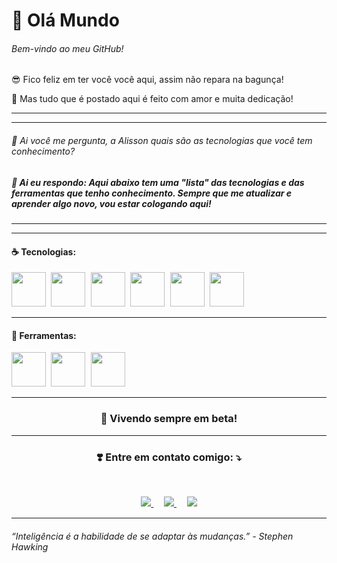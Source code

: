 🚀 Olá Mundo
======

###### Bem-vindo ao meu GitHub!
<p>
😎 Fico feliz em ter você você aqui, assim não repara na bagunça!
</p>
💖 Mas tudo que é postado aqui é feito com amor e muita dedicação!
<br>
<hr>
<hr>

###### 🤔 Ai você me pergunta, a Alisson quais são as tecnologias que você tem conhecimento?
##### 🥸 Ai eu respondo: Aqui abaixo tem uma "lista" das tecnologias e das ferramentas que tenho conhecimento. Sempre que me atualizar e aprender algo novo, vou estar cologando aqui!

<hr>
<hr>

#### ☕ Tecnologias:

<p>
<kbd >
     <img src="https://alissonpeixer.github.io/iconStacks/assents/html-5-480px.svg" width="55px" height="55px">
     <img src="https://alissonpeixer.github.io/iconStacks/assents/css-3-480px.svg" width="55px" height="55px"> 
     <img src="https://alissonpeixer.github.io/iconStacks/assents/javascript-480px.svg" width="55px" height="55px">  
     <img src="https://alissonpeixer.github.io/iconStacks/assents/react-400px.svg" width="55px" height="55px"> 
     <img src="https://alissonpeixer.github.io/iconStacks/assents/vitejs-logo.svg" width="55px" height="55px">  
     <img src="https://alissonpeixer.github.io/iconStacks/assents/nodejs-480px.svg" width="55px" height="55px">  
</kbd>
</p>
<hr>

#### 🔧 Ferramentas:

<p>
    <kbd >
        <span width="100px" height="100px">
            <img src="https://alissonpeixer.github.io/iconStacks/assents/npm-480px.svg" width="55px" height="55px">
        </span>
         <span width="100px" height="100px">
            <img src="https://alissonpeixer.github.io/iconStacks/assents/yarn-logo.svg" width="55px" height="55px">
        </span>
        <span width="100px" height="100px">
             <img src="https://alissonpeixer.github.io/iconStacks/assents/git-480px.svg" width="55px" height="55px"> 
        </span>              
    </kbd>
</p>

<hr>
<h3 align="center">🚀 Vivendo sempre em beta!</h2>
<hr>

<h3 align="center">❣️ Entre em contato comigo: ⤵️</h2><br>
<p align="center">
      <a href="https://www.linkedin.com/in/alissonpeixer/"  alt="Linkedin">
      <img src="https://img.shields.io/badge/-Linkedin-0e76a8?style=for-the-badge&logo=Linkedin&logoColor=white&link=https://www.linkedin.com/in/alissonpeixer/"/>
      </a>
    ㅤ
      <a href="mailto:alissonpeixer4@gmail.com" alt="Gmail">
      <img src="https://img.shields.io/badge/-Gmail-FF0000?style=for-the-badge&labelColor=FF0000&logo=gmail&logoColor=white&link=mailto:alissonpeixer4@gmail.com"/>
      </a>
      ㅤ
      <a href="https://www.instagram.com/alisson.peixer/" alt="Instagram" target="_blank">
        <img src="https://img.shields.io/badge/-Instagram-DF0174?style=for-the-badge&logo=instagram&logoColor=white&link=https://www.instagram.com/alisson.peixer/"/>
      </a>
</p>
<hr>

###### “Inteligência é a habilidade de se adaptar às mudanças.” - Stephen Hawking

